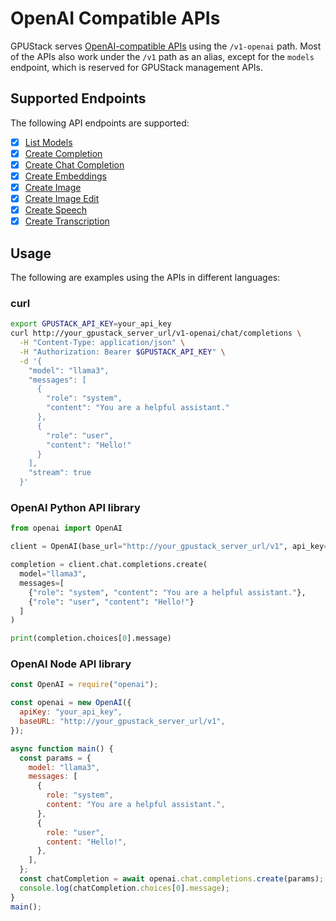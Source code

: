 # OpenAI Compatible APIs

GPUStack serves [OpenAI-compatible APIs](https://platform.openai.com/docs/api-reference) using the `/v1-openai` path. Most of the APIs also work under the `/v1` path as an alias, except for the `models` endpoint, which is reserved for GPUStack management APIs.

## Supported Endpoints

The following API endpoints are supported:

- [x] [List Models](https://platform.openai.com/docs/api-reference/models/list)
- [x] [Create Completion](https://platform.openai.com/docs/api-reference/completions/create)
- [x] [Create Chat Completion](https://platform.openai.com/docs/api-reference/chat/create)
- [x] [Create Embeddings](https://platform.openai.com/docs/api-reference/embeddings/create)
- [x] [Create Image](https://platform.openai.com/docs/api-reference/images/create)
- [x] [Create Image Edit](https://platform.openai.com/docs/api-reference/images/createEdit)
- [x] [Create Speech](https://platform.openai.com/docs/api-reference/audio/createSpeech)
- [x] [Create Transcription](https://platform.openai.com/docs/api-reference/audio/createTranscription)

## Usage

The following are examples using the APIs in different languages:

### curl

```bash
export GPUSTACK_API_KEY=your_api_key
curl http://your_gpustack_server_url/v1-openai/chat/completions \
  -H "Content-Type: application/json" \
  -H "Authorization: Bearer $GPUSTACK_API_KEY" \
  -d '{
    "model": "llama3",
    "messages": [
      {
        "role": "system",
        "content": "You are a helpful assistant."
      },
      {
        "role": "user",
        "content": "Hello!"
      }
    ],
    "stream": true
  }'
```

### OpenAI Python API library

```python
from openai import OpenAI

client = OpenAI(base_url="http://your_gpustack_server_url/v1", api_key="your_api_key")

completion = client.chat.completions.create(
  model="llama3",
  messages=[
    {"role": "system", "content": "You are a helpful assistant."},
    {"role": "user", "content": "Hello!"}
  ]
)

print(completion.choices[0].message)
```

### OpenAI Node API library

```javascript
const OpenAI = require("openai");

const openai = new OpenAI({
  apiKey: "your_api_key",
  baseURL: "http://your_gpustack_server_url/v1",
});

async function main() {
  const params = {
    model: "llama3",
    messages: [
      {
        role: "system",
        content: "You are a helpful assistant.",
      },
      {
        role: "user",
        content: "Hello!",
      },
    ],
  };
  const chatCompletion = await openai.chat.completions.create(params);
  console.log(chatCompletion.choices[0].message);
}
main();
```
